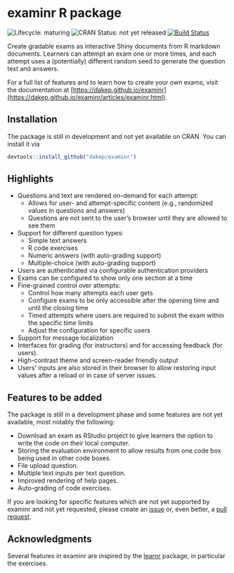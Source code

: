 
# examinr R package

<!-- begin badges -->
<!-- [![CRAN\_Status\_Badge](https://www.r-pkg.org/badges/version/examinr)](https://CRAN.R-project.org/package=examinr) -->

![Lifecycle:
maturing](https://img.shields.io/badge/lifecycle-maturing-blue.svg)
![CRAN Status: not yet
released](https://img.shields.io/badge/CRAN-not%20yet%20released-red.svg)
[![Build
Status](https://travis-ci.com/dakep/examinr.svg?branch=main)](https://travis-ci.com/dakep/examinr)
<!-- end badges -->

Create gradable exams as interactive Shiny documents from R markdown
documents. Learners can attempt an exam one or more times, and each
attempt uses a (potentially) different random seed to generate the
question text and answers.

For a full list of features and to learn how to create your own exams,
visit the documentation at
[https://dakep.github.io/examinr](https://dakep.github.io/examinr/articles/examinr.html).

## Installation

The package is still in development and not yet available on CRAN. You
can install it via

``` r
devtools::install_github("dakep/examinr")
```

## Highlights

- Questions and text are rendered on-demand for each attempt:
  - Allows for user- and attempt-specific content (e.g., randomized
    values in questions and answers)
  - Questions are not sent to the user’s browser until they are allowed
    to see them
- Support for different question types:
  - Simple text answers
  - R code exercises
  - Numeric answers (with auto-grading support)
  - Multiple-choice (with auto-grading support)
- Users are authenticated via configurable authentication providers
- Exams can be configured to show only one section at a time
- Fine-grained control over attempts:
  - Control how many attempts each user gets
  - Configure exams to be only accessible after the opening time and
    until the closing time
  - Timed attempts where users are required to submit the exam within
    the specific time limits
  - Adjust the configuration for specific users
- Support for message localization
- Interfaces for grading (for instructors) and for accessing feedback
  (for users).
- High-contrast theme and screen-reader friendly output
- Users’ inputs are also stored in their browser to allow restoring
  input values after a reload or in case of server issues.

## Features to be added

The package is still in a development phase and some features are not
yet available, most notably the following:

- Download an exam as RStudio project to give learners the option to
  write the code on their local computer.
- Storing the evaluation environment to allow results from one code box
  being used in other code boxes.
- File upload question.
- Multiple text inputs per text question.
- Improved rendering of help pages.
- Auto-grading of code exercises.

If you are looking for specific features which are not yet supported by
examinr and not yet requested, please create an
[issue](https://github.com/dakep/examinr/issues) or, even better, a
[pull request](https://github.com/dakep/examinr/pulls).

## Acknowledgments

Several features in examinr are inspired by the
[learnr](https://github.com/rstudio/learnr) package, in particular the
exercises.
